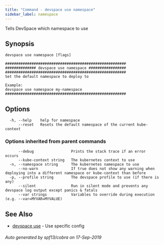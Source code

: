 ```yaml
---
title: "Command - devspace use namespace"
sidebar_label: namespace
---
```



Tells DevSpace which namespace to use

## Synopsis


```
devspace use namespace [flags]
```

```
#######################################################
############## devspace use namespace #################
#######################################################
Set the default namespace to deploy to

Example:
devspace use namespace my-namespace
#######################################################
```
## Options

```
  -h, --help    help for namespace
      --reset   Resets the default namespace of the current kube-context
```

### Options inherited from parent commands

```
      --debug                 Prints the stack trace if an error occurs
      --kube-context string   The kubernetes context to use
  -n, --namespace string      The kubernetes namespace to use
      --no-warn               If true does not show any warning when deploying into a different namespace or kube-context than before
  -p, --profile string        The devspace profile to use (if there is any)
      --silent                Run in silent mode and prevents any devspace log output except panics & fatals
      --var strings           Variables to override during execution (e.g. --var=MYVAR=MYVALUE)
```

## See Also

* [devspace use](/docs/cli/commands/devspace_use)	 - Use specific config

###### Auto generated by spf13/cobra on 17-Sep-2019
